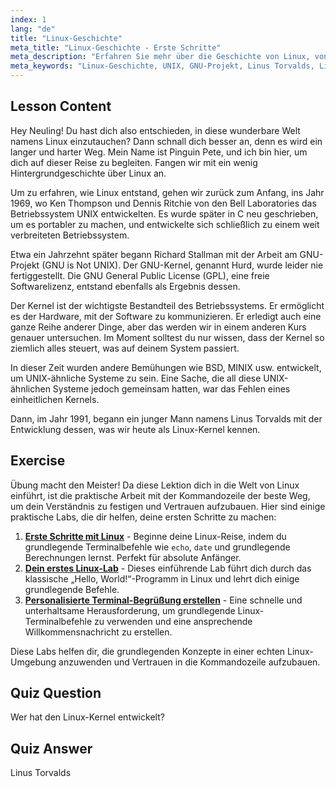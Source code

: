 ```yaml
---
index: 1
lang: "de"
title: "Linux-Geschichte"
meta_title: "Linux-Geschichte - Erste Schritte"
meta_description: "Erfahren Sie mehr über die Geschichte von Linux, von UNIX bis Linus Torvalds und dem GNU-Projekt. Verstehen Sie seine Ursprünge und Entwicklung für Anfänger."
meta_keywords: "Linux-Geschichte, UNIX, GNU-Projekt, Linus Torvalds, Linux-Kernel, Linux für Anfänger, Linux-Tutorial, Linux-Anleitung"
---
```


## Lesson Content

Hey Neuling! Du hast dich also entschieden, in diese wunderbare Welt namens Linux einzutauchen? Dann schnall dich besser an, denn es wird ein langer und harter Weg. Mein Name ist Pinguin Pete, und ich bin hier, um dich auf dieser Reise zu begleiten. Fangen wir mit ein wenig Hintergrundgeschichte über Linux an.

Um zu erfahren, wie Linux entstand, gehen wir zurück zum Anfang, ins Jahr 1969, wo Ken Thompson und Dennis Ritchie von den Bell Laboratories das Betriebssystem UNIX entwickelten. Es wurde später in C neu geschrieben, um es portabler zu machen, und entwickelte sich schließlich zu einem weit verbreiteten Betriebssystem.

Etwa ein Jahrzehnt später begann Richard Stallman mit der Arbeit am GNU-Projekt (GNU is Not UNIX). Der GNU-Kernel, genannt Hurd, wurde leider nie fertiggestellt. Die GNU General Public License (GPL), eine freie Softwarelizenz, entstand ebenfalls als Ergebnis dessen.

Der Kernel ist der wichtigste Bestandteil des Betriebssystems. Er ermöglicht es der Hardware, mit der Software zu kommunizieren. Er erledigt auch eine ganze Reihe anderer Dinge, aber das werden wir in einem anderen Kurs genauer untersuchen. Im Moment solltest du nur wissen, dass der Kernel so ziemlich alles steuert, was auf deinem System passiert.

In dieser Zeit wurden andere Bemühungen wie BSD, MINIX usw. entwickelt, um UNIX-ähnliche Systeme zu sein. Eine Sache, die all diese UNIX-ähnlichen Systeme jedoch gemeinsam hatten, war das Fehlen eines einheitlichen Kernels.

Dann, im Jahr 1991, begann ein junger Mann namens Linus Torvalds mit der Entwicklung dessen, was wir heute als Linux-Kernel kennen.

## Exercise

Übung macht den Meister! Da diese Lektion dich in die Welt von Linux einführt, ist die praktische Arbeit mit der Kommandozeile der beste Weg, um dein Verständnis zu festigen und Vertrauen aufzubauen. Hier sind einige praktische Labs, die dir helfen, deine ersten Schritte zu machen:

1.  **[Erste Schritte mit Linux](https://labex.io/de/labs/linux-getting-started-with-linux-446315)** - Beginne deine Linux-Reise, indem du grundlegende Terminalbefehle wie `echo`, `date` und grundlegende Berechnungen lernst. Perfekt für absolute Anfänger.
2.  **[Dein erstes Linux-Lab](https://labex.io/de/labs/linux-your-first-linux-lab-270253)** - Dieses einführende Lab führt dich durch das klassische „Hello, World!“-Programm in Linux und lehrt dich einige grundlegende Befehle.
3.  **[Personalisierte Terminal-Begrüßung erstellen](https://labex.io/de/labs/linux-create-personalized-terminal-greeting-446322)** - Eine schnelle und unterhaltsame Herausforderung, um grundlegende Linux-Terminalbefehle zu verwenden und eine ansprechende Willkommensnachricht zu erstellen.

Diese Labs helfen dir, die grundlegenden Konzepte in einer echten Linux-Umgebung anzuwenden und Vertrauen in die Kommandozeile aufzubauen.

## Quiz Question

Wer hat den Linux-Kernel entwickelt?

## Quiz Answer

Linus Torvalds